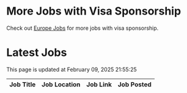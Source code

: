 # More Jobs with Visa Sponsorship

Check out [Europe Jobs](https://github.com/sureshparimi/europejobs#latest-jobs) for more jobs with visa sponsorship.

# Latest Jobs

This page is updated at February 09, 2025 21:55:25

| Job Title | Job Location | Job Link | Job Posted |
| --- | --- | --- | --- |

